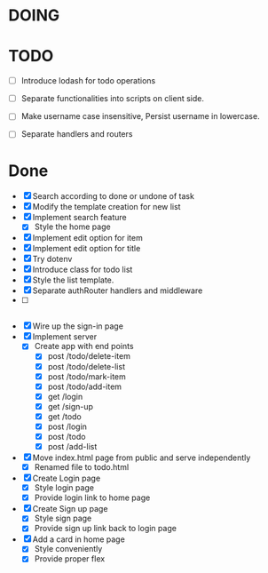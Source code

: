 # DOING


# TODO

  - [ ] Introduce lodash for todo operations

  - [ ] Separate functionalities into scripts on client side.

  - [ ] Make username case insensitive, Persist username in lowercase.
  - [ ] Separate handlers and routers

# Done

  - [x] Search according to done or undone of task
  - [x] Modify the template creation for new list
  - [x] Implement search feature
    - [x] Style the home page
  - [x] Implement edit option for item
  - [x] Implement edit option for title
  - [x] Try dotenv
  - [x] Introduce class for todo list
  - [x] Style the list template.
  - [x] Separate authRouter handlers and middleware
  - [ ] ~~~Parameterize logger middleware~~~
  - [x] Wire up the sign-in page
  - [x] Implement server
    - [x] Create app with end points
      - [x] post /todo/delete-item
      - [x] post /todo/delete-list
      - [x] post /todo/mark-item
      - [x] post /todo/add-item
      - [x] get /login
      - [x] get /sign-up
      - [x] get /todo
      - [x] post /login
      - [x] post /todo
      - [x] post /add-list
- [x] Move index.html page from public and serve independently
  - [x] Renamed file to todo.html
- [x] Create Login page
  - [x] Style login page
  - [x] Provide login link to home page
- [x] Create Sign up page
  - [x] Style sign page
  - [x] Provide sign up link back to login page
- [x] Add a card in home page
  - [x] Style conveniently
  - [x] Provide proper flex
